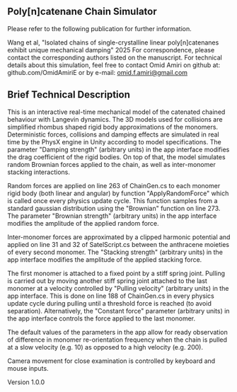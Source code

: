 Poly[n]catenane Chain Simulator
---

Please refer to the following publication for further information.

Wang et al, "Isolated chains of single-crystalline linear poly[n]catenanes exhibit unique mechanical damping" 2025
For correspondence, please contact the corresponding authors listed on the manuscript. For technical details about this simulation, feel free to contact Omid Amiri on github at: github.com/OmidAmiriE or by e-mail: omid.f.amiri@gmail.com

Brief Technical Description
---

This is an interactive real-time mechanical model of the catenated chained behaviour with Langevin dynamics. The 3D models used for collisions are simplified rhombus shaped rigid body approximations of the monomers. Deterministic forces, collisions and damping effects are simulated in real time by the PhysX engine in Unity according to model specifications. The parameter "Damping strength" (arbitrary units) in the app interface modifies the drag coefficient of the rigid bodies. On top of that, the model simulates random Brownian forces applied to the chain, as well as inter-monomer stacking interactions.

Random forces are applied on line 263 of ChainGen.cs to each monomer rigid body (both linear and angular) by function "ApplyRandomForce" which is called once every physics update cycle. This function samples from a standard gaussian distribution using the "Brownian" function on line 273. The parameter "Brownian strength" (arbitrary units) in the app interface modifies the amplitude of the applied random force.

Inter-monomer forces are approximated by a clipped harmonic potential and applied on line 31 and 32 of SatelScript.cs between the anthracene moieties of every second monomer. The "Stacking strength" (arbitrary units) in the app interface modifies the amplitude of the applied stacking force.

The first monomer is attached to a fixed point by a stiff spring joint. Pulling is carried out by moving another stiff spring joint attached to the last monomer at a velocity controlled by "Pulling velocity" (arbitrary units) in the app interface. This is done on line 188 of ChainGen.cs in every physics update cycle during pulling until a threshold force is reached (to avoid separation). Alternatively, the "Constant force" parameter (arbitrary units) in the app interface controls the force applied to the last monomer.

The default values of the parameters in the app allow for ready observation of difference in monomer re-orientation frequency when the chain is pulled at a slow velocity (e.g. 10) as opposed to a high velocity (e.g. 200).

Camera movement for close examination is controlled by keyboard and mouse inputs.

Version 1.0.0


	
